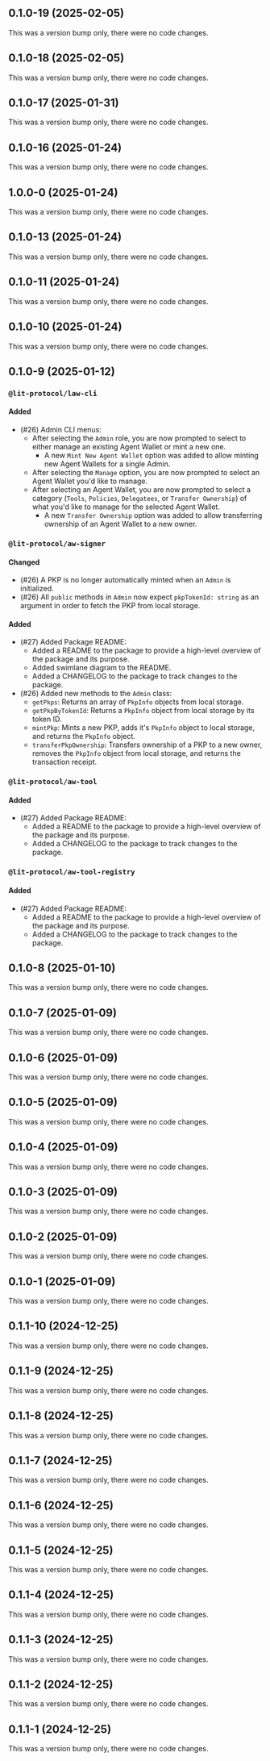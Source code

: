 ## 0.1.0-19 (2025-02-05)

This was a version bump only, there were no code changes.

## 0.1.0-18 (2025-02-05)

This was a version bump only, there were no code changes.

## 0.1.0-17 (2025-01-31)

This was a version bump only, there were no code changes.

## 0.1.0-16 (2025-01-24)

This was a version bump only, there were no code changes.

## 1.0.0-0 (2025-01-24)

This was a version bump only, there were no code changes.

## 0.1.0-13 (2025-01-24)

This was a version bump only, there were no code changes.

## 0.1.0-11 (2025-01-24)

This was a version bump only, there were no code changes.

## 0.1.0-10 (2025-01-24)

This was a version bump only, there were no code changes.

## 0.1.0-9 (2025-01-12)

### `@lit-protocol/law-cli`

#### Added

- (#26) Admin CLI menus:
  - After selecting the `Admin` role, you are now prompted to select to either manage an existing Agent Wallet or mint a new one.
    - A new `Mint New Agent Wallet` option was added to allow minting new Agent Wallets for a single Admin.
  - After selecting the `Manage` option, you are now prompted to select an Agent Wallet you'd like to manage.
  - After selecting an Agent Wallet, you are now prompted to select a category (`Tools`, `Policies`, `Delegatees`, or `Transfer Ownership`) of what you'd like to manage for the selected Agent Wallet.
    - A new `Transfer Ownership` option was added to allow transferring ownership of an Agent Wallet to a new owner.

### `@lit-protocol/aw-signer`

#### Changed

- (#26) A PKP is no longer automatically minted when an `Admin` is initialized.
- (#26) All `public` methods in `Admin` now expect `pkpTokenId: string` as an argument in order to fetch the PKP from local storage.

#### Added

- (#27) Added Package README:
  - Added a README to the package to provide a high-level overview of the package and its purpose.
  - Added swimlane diagram to the README.
  - Added a CHANGELOG to the package to track changes to the package.
- (#26) Added new methods to the `Admin` class:
  - `getPkps`: Returns an array of `PkpInfo` objects from local storage.
  - `getPkpByTokenId`: Returns a `PkpInfo` object from local storage by its token ID.
  - `mintPkp`: Mints a new PKP, adds it's `PkpInfo` object to local storage, and returns the `PkpInfo` object.
  - `transferPkpOwnership`: Transfers ownership of a PKP to a new owner, removes the `PkpInfo` object from local storage, and returns the transaction receipt.

### `@lit-protocol/aw-tool`

#### Added

- (#27) Added Package README:
    - Added a README to the package to provide a high-level overview of the package and its purpose.
    - Added a CHANGELOG to the package to track changes to the package.

### `@lit-protocol/aw-tool-registry`

#### Added

- (#27) Added Package README:
    - Added a README to the package to provide a high-level overview of the package and its purpose.
    - Added a CHANGELOG to the package to track changes to the package.

## 0.1.0-8 (2025-01-10)

This was a version bump only, there were no code changes.

## 0.1.0-7 (2025-01-09)

This was a version bump only, there were no code changes.

## 0.1.0-6 (2025-01-09)

This was a version bump only, there were no code changes.

## 0.1.0-5 (2025-01-09)

This was a version bump only, there were no code changes.

## 0.1.0-4 (2025-01-09)

This was a version bump only, there were no code changes.

## 0.1.0-3 (2025-01-09)

This was a version bump only, there were no code changes.

## 0.1.0-2 (2025-01-09)

This was a version bump only, there were no code changes.

## 0.1.0-1 (2025-01-09)

This was a version bump only, there were no code changes.

## 0.1.1-10 (2024-12-25)

This was a version bump only, there were no code changes.

## 0.1.1-9 (2024-12-25)

This was a version bump only, there were no code changes.

## 0.1.1-8 (2024-12-25)

This was a version bump only, there were no code changes.

## 0.1.1-7 (2024-12-25)

This was a version bump only, there were no code changes.

## 0.1.1-6 (2024-12-25)

This was a version bump only, there were no code changes.

## 0.1.1-5 (2024-12-25)

This was a version bump only, there were no code changes.

## 0.1.1-4 (2024-12-25)

This was a version bump only, there were no code changes.

## 0.1.1-3 (2024-12-25)

This was a version bump only, there were no code changes.

## 0.1.1-2 (2024-12-25)

This was a version bump only, there were no code changes.

## 0.1.1-1 (2024-12-25)

This was a version bump only, there were no code changes.